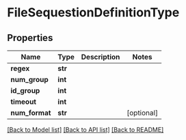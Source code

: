 # FileSequestionDefinitionType

## Properties
Name | Type | Description | Notes
------------ | ------------- | ------------- | -------------
**regex** | **str** |  | 
**num_group** | **int** |  | 
**id_group** | **int** |  | 
**timeout** | **int** |  | 
**num_format** | **str** |  | [optional] 

[[Back to Model list]](../README.md#documentation-for-models) [[Back to API list]](../README.md#documentation-for-api-endpoints) [[Back to README]](../README.md)


